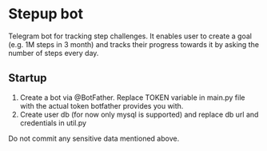 # Stepup bot
Telegram bot for tracking step challenges.
It enables user to create a goal (e.g. 1M steps in 3 month) 
and tracks their progress towards it by asking the number of steps every day.
## Startup
1. Create a bot via @BotFather. Replace TOKEN variable in main.py file with the actual token botfather provides you with.
2. Create user db (for now only mysql is supported) and replace db url and credentials in util.py

Do not commit any sensitive data mentioned above.

